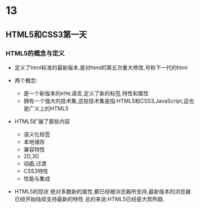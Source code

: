 # 13
## HTML5和CSS3第一天

### HTML5的概念与定义
+ 定义了html标准的最新版本,是对html的第五次重大修改,号称下一代的html
+ 两个概念:
    + 是一个新版本的`HTML`语言,定义了新的标签,特性和属性
    + 拥有一个强大的技术集,这些技术集是指:HTML5和CSS3,JavaScript,这也是广义上的HTML5

+ HTML5扩展了那些内容
    + 语义化标签
    + 本地储存
    + 兼容特性
    + 2D,3D
    + 动画,过渡
    + CSS3特性
    + 性能与集成

+ HTML5的现状
绝对多数新的属性,都已经被浏览器所支持,最新版本的浏览器已经开始陆续支持最新的特性
总的来说:HTML5已经是大势所趋.
